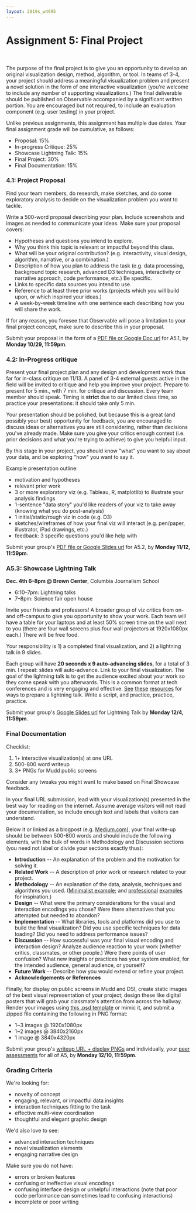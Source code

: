 ```yaml
---
layout: 2019s_w4995
---
```


# Assignment 5: Final Project
<br>

The purpose of the final project is to give you an opportunity to develop an original visualization design, method, algorithm, or tool. In teams of 3-4, your project should address a meaningful visualization problem and present a novel solution in the form of one interactive visualization (you're welcome to include any number of supporting visualizations.) The final deliverable should be published on Observable accompanied by a significant written portion. You are encouraged but not required, to include an evaluation component (e.g. user testing) in your project.

Unlike previous assignments, this assignment has multiple due dates. Your final assignment grade will be cumulative, as follows:

* Proposal: 15%
* In-progress Critique: 25%
* Showcase Lightning Talk: 15%
* Final Project: 30%
* Final Documentation: 15%

### 4.1: Project Proposal

Find your team members, do research, make sketches, and do some exploratory analysis to decide on the visualization problem you want to tackle.

Write a 500-word proposal describing your plan. Include screenshots and images as needed to communicate your ideas. Make sure your proposal covers:

-   Hypotheses and questions you intend to explore.
-   Why you think this topic is relevant or impactful beyond this class.
-   What will be your original contribution? (e.g. interactivity, visual design, algorithm, narrative, or a combination.)
-   Description of how you plan to address the task (e.g. data processing, background topic research, advanced D3 techniques, interactivity or narrative approach, code performance, etc.) Be specific.
-   Links to specific data sources you intend to use.
-   Reference to at least three prior works (projects which you will build upon, or which inspired your ideas.)
-   A week-by-week timeline with one sentence each describing how you will share the work.

If for any reason, you foresee that Observable will pose a limitation to your final project concept, make sure to describe this in your proposal.

Submit your proposal in the form of a [PDF file or Google Doc url](https://goo.gl/forms/ny9KuRGjuKSTce3x1) for A5.1, by **Monday 10/29, 11:59pm**.

### 4.2: In-Progress critique

Present your final project plan and any design and development work thus far for in-class critique on 11/13. A panel of 3-4 external guests active in the field will be invited to critique and help you improve your project. Prepare to present for 5 min., with 7 min. for critique and discussion. Every team member should speak. Timing is **strict** due to our limited class time, so practice your presentations: it should take only 5 min.

Your presentation should be polished, but because this is a great (and possibly your best) opportunity for feedback, you are encouraged to discuss ideas or alternatives you are still considering, rather than decisions you've already made. Make sure you give your critics enough context (i.e. prior decisions and what you're trying to achieve) to give you helpful input.

By this stage in your project, you should know "what" you want to say about your data, and be exploring "how" you want to say it.

Example presentation outline:
- motivation and hypotheses
- relevant prior work
- 3 or more exploratory viz (e.g. Tableau, R, matplotlib) to illustrate your analysis findings
- 1-sentence "data story" you'd like readers of your viz to take away (knowing what you do post-analysis)
- 1 initial/static/rough viz in code (e.g. D3)
- sketches/wireframes of how your final viz will interact (e.g. pen/paper, illustrator, iPad drawings, etc.)
- feedback: 3 specific questions you'd like help with

Submit your group's [PDF file or Google Slides url](https://goo.gl/forms/ny9KuRGjuKSTce3x1) for A5.2, by **Monday 11/12, 11:59pm**.

### A5.3: Showcase Lightning Talk

**Dec. 4th 6–8pm @ Brown Center**, Columbia Journalism School

- 6:10–7pm: Lightning talks
- 7–8pm: Science fair open house

Invite your friends and professors! A broader group of viz critics from on- and off-campus to give you opportunity to show your work. Each team will have a table for your laptops and at least 50% screen time on the wall next to you (there are four wall screens plus four wall projectors at 1920x1080px each.) There will be free food.

Your responsibility is 1) a completed final visualization, and 2) a lightning talk in 9 slides.

Each group will have **20 seconds x 9 auto-advancing slides**, for a total of 3 min. I repeat: slides will auto-advance. Link to your final visualization. The goal of the lightning talk is to get the audience excited about your work so they come speak with you afterwards. This is a common format at tech conferences and is very engaging and effective. [See](https://software.ac.uk/home/cw11/giving-good-lightning-talk) [these](https://barriebyron.wordpress.com/2013/02/17/so-you-want-to-give-a-lightning-talk/) [resources](http://scottberkun.com/2009/how-to-give-a-great-ignite-talk/) for ways to prepare a lightning talk. Write a script, and practice, practice, practice.

Submit your group's [Google Slides url](https://goo.gl/forms/ny9KuRGjuKSTce3x1) for Lightning Talk by **Monday 12/4, 11:59pm**.

### Final Documentation

Checklist:

1. 1+ interactive visualization(s) at one URL
2. 500-800 word writeup
3. 3+ PNGs for Mudd public screens

Consider any tweaks you might want to make based on Final Showcase feedback.

In your final URL submission, lead with your visualization(s) presented in the best way for reading on the internet. Assume average visitors will not read your documentation, so include enough text and labels that visitors can understand.

Below it or linked as a blogpost (e.g. [Medium.com](http://medium.com)), your final write-up should be between 500-800 words and should include the following elements, with the bulk of words in Methodology and Discussion sections (you need not label or divide your sections exactly thus):

-   **Introduction** -- An explanation of the problem and the motivation for solving it.
-   **Related Work** -- A description of prior work or research related to your project.
-   **Methodology** -- An explanation of the data, analysis, techniques and algorithms you used. ([Minimalist example](https://pudding.cool/2017/04/beer/); and [professional](https://fivethirtyeight.com/methodology/how-fivethirtyeights-house-and-senate-models-work/) [examples](http://projects.propublica.org/miseducation/methodology) for inspiration.)
-   **Design** -- What were the primary considerations for the visual and interaction encodings you chose? Were there alternatives that you attempted but needed to abandon?
-   **Implementation** -- What libraries, tools and platforms did you use to build the final visualization? Did you use specific techniques for data loading? Did you need to address performance issues?
-   **Discussion** -- How successful was your final visual encoding and interaction design? Analyze audience reaction to your work (whether critics, classmates, or other people.) Were there points of user confusion? What new insights or practices has your system enabled, for the intended audience, general audience, or yourself?
-   **Future Work** -- Describe how you would extend or refine your project.
-   **Acknowledgements or References**

Finally, for display on public screens in Mudd and DSI, create static images of the best visual representation of your project; design these like digital posters that will grab your classmate's attention from across the hallway. Render your images using [this .psd template](https://courseworks2.columbia.edu/files/3909133/download?download_frd=1) or mimic it, and submit a zipped file containing the following in PNG format:

-  1~3 images @ 1920x1080px
-  1~2 images @ 3840x2160px
-  1 image @ 3840x4320px

Submit your group's [writeup URL + display PNGs](https://goo.gl/forms/ny9KuRGjuKSTce3x1) and individually, your [peer assessments](https://goo.gl/forms/dnsPtj7Tmx0wVVlU2) for all of A5, by **Monday 12/10, 11:59pm**.

### Grading Criteria

We're looking for:
-  novelty of concept
-  engaging, relevant, or impactful data insights
-  interaction techniques fitting to the task
-  effective multi-view coordination
-  thoughtful and elegant graphic design

We'd also love to see:
-   advanced interaction techniques
-   novel visualization elements
-   engaging narrative design

Make sure you do not have:
-   errors or broken features
-   confusing or ineffective visual encodings
-   confusing interface design or unhelpful interactions (note that poor code performance can sometimes lead to confusing interactions)
-   incomplete or poor writing
